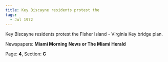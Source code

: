 ```yaml
---  
title: Key Biscayne residents protest the  
tags:  
  - Jul 1972  
---  
```

  
Key Biscayne residents protest the Fisher Island - Virginia Key bridge plan.  
  
Newspapers: **Miami Morning News or The Miami Herald**  
  
Page: **4**, Section: **C** 

